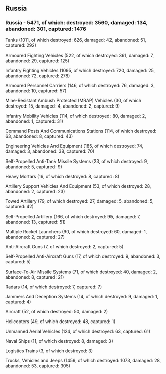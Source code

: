 
 
 ## Russia
 
 ### Russia - 5471, of which: destroyed: 3560, damaged: 134, abandoned: 301, captured: 1476

 

 

 Tanks (1011, of which destroyed: 626, damaged: 42, abandoned: 51, captured: 292)

 Armoured Fighting Vehicles (522, of which destroyed: 361, damaged: 7, abandoned: 29, captured: 125)

 Infantry Fighting Vehicles (1095, of which destroyed: 720, damaged: 25, abandoned: 72, captured: 278)

 Armoured Personnel Carriers (146, of which destroyed: 76, damaged: 3, abandoned: 10, captured: 57)

 Mine-Resistant Ambush Protected (MRAP) Vehicles (30, of which destroyed: 15, damaged: 4, abandoned: 2, captured: 9)

 Infantry Mobility Vehicles (114, of which destroyed: 80, damaged: 2, abandoned: 1, captured: 31)

 Command Posts And Communications Stations (114, of which destroyed: 63, abandoned: 8, captured: 43)

 Engineering Vehicles And Equipment (185, of which destroyed: 74, damaged: 3, abandoned: 38, captured: 70)

 Self-Propelled Anti-Tank Missile Systems (23, of which destroyed: 9, abandoned: 5, captured: 9)

 Heavy Mortars (16, of which destroyed: 8, captured: 8)

 Artillery Support Vehicles And Equipment (53, of which destroyed: 28, abandoned: 2, captured: 23)

 Towed Artillery (79, of which destroyed: 27, damaged: 5, abandoned: 5, captured: 42)

 Self-Propelled Artillery (166, of which destroyed: 95, damaged: 7, abandoned: 13, captured: 51)

 Multiple Rocket Launchers (90, of which destroyed: 60, damaged: 1, abandoned: 2, captured: 27)

 Anti-Aircraft Guns (7, of which destroyed: 2, captured: 5)

 Self-Propelled Anti-Aircraft Guns (17, of which destroyed: 9, abandoned: 3, captured: 5)

 Surface-To-Air Missile Systems (71, of which destroyed: 40, damaged: 2, abandoned: 8, captured: 21)

 Radars (14, of which destroyed: 7, captured: 7)

 Jammers And Deception Systems (14, of which destroyed: 9, damaged: 1, captured: 4)

 Aircraft (52, of which destroyed: 50, damaged: 2)

 Helicopters (49, of which destroyed: 48, captured: 1)

 Unmanned Aerial Vehicles (124, of which destroyed: 63, captured: 61)

 Naval Ships (11, of which destroyed: 8, damaged: 3)

 Logistics Trains (3, of which destroyed: 3)

 Trucks, Vehicles and Jeeps (1459, of which destroyed: 1073, damaged: 28, abandoned: 53, captured: 305)

